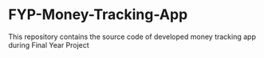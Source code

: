 # FYP-Money-Tracking-App
This repository contains the source code of developed money tracking app during Final Year Project
